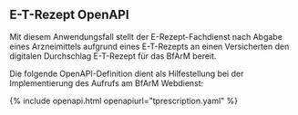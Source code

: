 ## E-T-Rezept OpenAPI

Mit diesem Anwendungsfall stellt der E-Rezept-Fachdienst nach Abgabe eines Arzneimittels aufgrund eines E-T-Rezepts an einen Versicherten den digitalen Durchschlag E-T-Rezept für das BfArM bereit.

Die folgende OpenAPI-Definition dient als Hilfestellung bei der Implementierung des Aufrufs am BfArM Webdienst:

{% include openapi.html openapiurl="tprescription.yaml" %}
